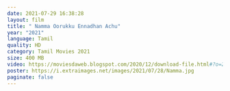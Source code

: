 ```yaml
---
date: 2021-07-29 16:38:28
layout: film
title: " Namma Oorukku Ennadhan Achu"
year: "2021"
language: Tamil
quality: HD
category: Tamil Movies 2021
size: 400 MB
video: https://moviesdaweb.blogspot.com/2020/12/download-file.html#?o=21219ff73013867606fbe30862e22c740ff40946a2d5d11304d81383cb17547f8b12102f9e416a52868eed09d7a1c97a35c6c4f2b730234ae00e5b722b68bf8057038db1486902006b1543dee840eb208c644a80dd8c6aee82f17caf044af8f0a29e37e6ef707b67
poster: https://i.extraimages.net/images/2021/07/28/Namma.jpg
paginate: false
---
```

